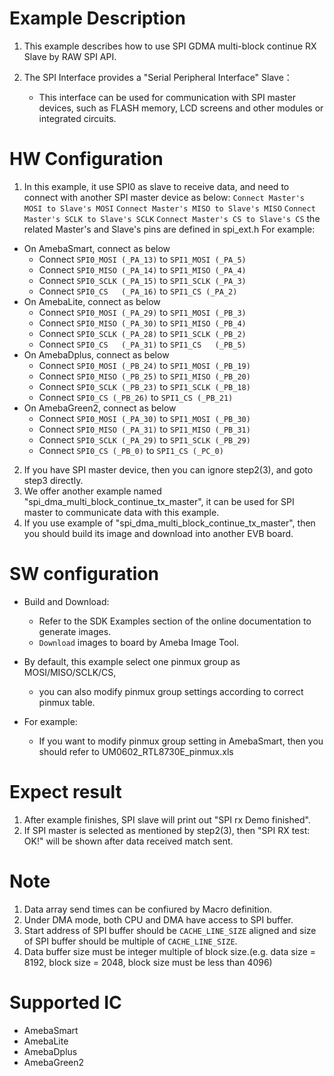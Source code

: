 # Example Description

1. This example describes how to use SPI GDMA multi-block continue RX Slave by RAW SPI API.
2. The SPI Interface provides a "Serial Peripheral Interface" Slave：

   - This interface can be used for communication with SPI master devices, such as FLASH memory, LCD screens and other modules or integrated circuits.

# HW Configuration

1. In this example, it use SPI0 as slave to receive data, and need to connect with another SPI master device as below:
   `Connect Master's MOSI to Slave's MOSI`
   `Connect Master's MISO to Slave's MISO`
   `Connect Master's SCLK to Slave's SCLK`
   `Connect Master's CS to Slave's CS`
   the related Master's and Slave's pins are defined in spi_ext.h
   For example:

- On AmebaSmart, connect as below
  - Connect `SPI0_MOSI (_PA_13)` to `SPI1_MOSI (_PA_5)`
  - Connect `SPI0_MISO (_PA_14)` to `SPI1_MISO (_PA_4)`
  - Connect `SPI0_SCLK (_PA_15)` to `SPI1_SCLK (_PA_3)`
  - Connect `SPI0_CS   (_PA_16)` to `SPI1_CS (_PA_2)`
- On AmebaLite, connect as below
  - Connect `SPI0_MOSI (_PA_29)` to `SPI1_MOSI (_PB_3)`
  - Connect `SPI0_MISO (_PA_30)` to `SPI1_MISO (_PB_4)`
  - Connect `SPI0_SCLK (_PA_28)` to `SPI1_SCLK (_PB_2)`
  - Connect `SPI0_CS   (_PA_31)` to `SPI1_CS   (_PB_5)`
- On AmebaDplus, connect as below
  - Connect `SPI0_MOSI (_PB_24)` to `SPI1_MOSI (_PB_19)`
  - Connect `SPI0_MISO (_PB_25)` to `SPI1_MISO (_PB_20)`
  - Connect `SPI0_SCLK (_PB_23)` to `SPI1_SCLK (_PB_18)`
  - Connect `SPI0_CS (_PB_26)` to `SPI1_CS (_PB_21)`
- On AmebaGreen2, connect as below
  - Connect `SPI0_MOSI (_PA_30)` to `SPI1_MOSI (_PB_30)`
  - Connect `SPI0_MISO (_PA_31)` to `SPI1_MISO (_PB_31)`
  - Connect `SPI0_SCLK (_PA_29)` to `SPI1_SCLK (_PB_29)`
  - Connect `SPI0_CS (_PB_0)` to `SPI1_CS (_PC_0)`

2. If you have SPI master device, then you can ignore step2(3), and goto step3 directly.
3. We offer another example named "spi_dma_multi_block_continue_tx_master", it can be used for SPI master to communicate data with this example.
4. If you use example of "spi_dma_multi_block_continue_tx_master", then you should build its image and download into another EVB board.

# SW configuration

- Build and Download:
   * Refer to the SDK Examples section of the online documentation to generate images.
   * `Download` images to board by Ameba Image Tool. 
- By default, this example select one pinmux group as MOSI/MISO/SCLK/CS,

  - you can also modify pinmux group settings according to correct pinmux table.
- For example:

  - If you want to modify pinmux group setting in AmebaSmart, then you should refer to UM0602_RTL8730E_pinmux.xls

# Expect result

1. After example finishes, SPI slave will print out "SPI rx Demo finished".
2. If SPI master is selected as mentioned by step2(3), then "SPI RX test: OK!" will be shown after data received match sent.

# Note

1. Data array send times can be confiured by Macro definition.
2. Under DMA mode, both CPU and DMA have access to SPI buffer.
3. Start address of SPI buffer should be `CACHE_LINE_SIZE` aligned and size of SPI buffer should be multiple of `CACHE_LINE_SIZE`.
4. Data buffer size must be integer multiple of block size.(e.g. data size = 8192, block size = 2048, block size must be less than 4096)

# Supported IC

- AmebaSmart
- AmebaLite
- AmebaDplus
- AmebaGreen2